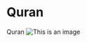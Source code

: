 # Quran
Quran
![This is an image]([https://myoctocat.com/assets/images/base-octocat.svg](https://github.com/LearnCodingEasy/Quran/blob/main/assets/images/Quran.png?raw=true))
